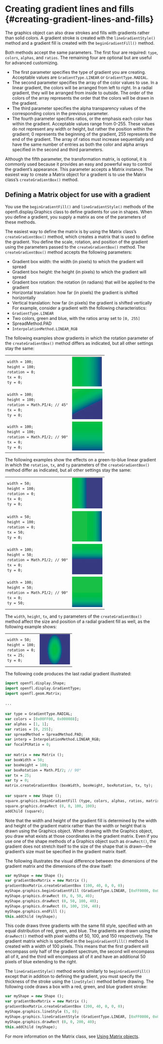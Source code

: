 # Creating gradient lines and fills {#creating-gradient-lines-and-fills}

The graphics object can also draw strokes and fills with gradients rather than solid colors. A gradient stroke is created with the `lineGradientStyle()` method and a gradient fill is created with the `beginGradientFill()` method.

Both methods accept the same parameters. The first four are required: `type`, `colors`, `alphas`, and `ratios`. The remaining four are optional but are useful for advanced customizing.

*   The first parameter specifies the type of gradient you are creating. Acceptable values are `GradientType.LINEAR` or `GradientType.RADIAL`.
*   The second parameter specifies the array of the color values to use. In a linear gradient, the colors will be arranged from left to right. In a radial gradient, they will be arranged from inside to outside. The order of the colors of the array represents the order that the colors will be drawn in the gradient.
*   The third parameter specifies the alpha transparency values of the corresponding colors in the previous parameter.
*   The fourth parameter specifies ratios, or the emphasis each color has within the gradient. Acceptable values range from 0-255. These values do not represent any width or height, but rather the position within the gradient; 0 represents the beginning of the gradient, 255 represents the end of the gradient. The array of ratios must increase sequentially and have the same number of entries as both the color and alpha arrays specified in the second and third parameters.

Although the fifth parameter, the transformation matrix, is optional, it is commonly used because it provides an easy and powerful way to control the gradient’s appearance. This parameter accepts a Matrix instance. The easiest way to create a Matrix object for a gradient is to use the Matrix class’s `createGradientBox()` method.

## Defining a Matrix object for use with a gradient

You use the `beginGradientFill()` and `lineGradientStyle()` methods of the openfl.display.Graphics class to define gradients for use in shapes. When you define a gradient, you supply a matrix as one of the parameters of these methods.

The easiest way to define the matrix is by using the Matrix class’s `createGradientBox()` method, which creates a matrix that is used to define the gradient. You define the scale, rotation, and position of the gradient using the parameters passed to the `createGradientBox()` method. The `createGradientBox()` method accepts the following parameters:

*   Gradient box width: the width (in pixels) to which the gradient will spread
*   Gradient box height: the height (in pixels) to which the gradient will spread
*   Gradient box rotation: the rotation (in radians) that will be applied to the gradient
*   Horizontal translation: how far (in pixels) the gradient is shifted horizontally
*   Vertical translation: how far (in pixels) the gradient is shifted vertically For example, consider a gradient with the following characteristics:
*   `GradientType.LINEAR`
*   Two colors, green and blue, with the ratios array set to `[0, 255]`
*   SpreadMethod.PAD
*   `InterpolationMethod.LINEAR_RGB`

The following examples show gradients in which the rotation parameter of the `createGradientBox()` method differs as indicated, but all other settings stay the same:

|     |     |
| --- | --- |
| `width = 100;`<br/>`height = 100;`<br/>`rotation = 0;`<br/>`tx = 0;`<br/>`ty = 0;` | ![](/assets/gv_gradient_linear_w100_h100_r0_tx0_ty0.png) |
| `width = 100;`<br/>`height = 100;`<br/>`rotation = Math.PI/4; // 45°`<br/>`tx = 0;`<br/>`ty = 0;` | ![](/assets/gv_gradient_linear_w100_h100_r45_tx0_ty0.png) |
| `width = 100;`<br/>`height = 100;`<br/>`rotation = Math.PI/2; // 90°`<br/>`tx = 0;`<br/>`ty = 0;` | ![](/assets/gv_gradient_linear_w100_h100_r90_tx0_ty0.png) |

The following examples show the effects on a green-to-blue linear gradient in which the `rotation`, `tx`, and `ty` parameters of the `createGradientBox()` method differ as indicated, but all other settings stay the same:

|     |     |
| --- | --- |
| `width = 50;`<br/>`height = 100;`<br/>`rotation = 0;`<br/>`tx = 0;`<br/>`ty = 0;` | ![](/assets/gv_gradient_linear_w50_h100_r0_tx0_ty0.png) |
| `width = 50;`<br/>`height = 100;`<br/>`rotation = 0;`<br/>`tx = 50;`<br/>`ty = 0;` | ![](/assets/gv_gradient_linear_w50_h100_r0_tx50_ty0.png) |
| `width = 100;`<br/>`height = 50;`<br/>`rotation = Math.PI/2; // 90°`<br/>`tx = 0;`<br/>`ty = 0;` | ![](/assets/gv_gradient_linear_w100_h50_r90_tx0_ty0.png) |
| `width = 100;`<br/>`height = 50;`<br/>`rotation = Math.PI/2; // 90°`<br/>`tx = 0;`<br/>`ty = 50;` | ![](/assets/gv_gradient_linear_w100_h50_r90_tx0_ty50.png) |

The `width`, `height`, `tx`, and `ty` parameters of the `createGradientBox()` method affect the size and position of a radial gradient fill as well, as the following example shows:

|     |     |
| --- | --- |
| `width = 50;`<br/>`height = 100;`<br/>`rotation = 0;`<br/>`tx = 25;`<br/>`ty = 0;` | ![](/assets/gv_gradient_radial_w50_h100_r0_tx25_ty0.png) |

The following code produces the last radial gradient illustrated:

```haxe
import openfl.display.Shape;
import openfl.display.GradientType;
import openfl.geom.Matrix;

...
 
var type = GradientType.RADIAL;
var colors = [0x00FF00, 0x000088];
var alphas = [1, 1];
var ratios = [0, 255];
var spreadMethod = SpreadMethod.PAD;
var interp = InterpolationMethod.LINEAR_RGB;
var focalPtRatio = 0;
 
var matrix = new Matrix ();
var boxWidth = 50;
var boxHeight = 100;
var boxRotation = Math.PI/2; // 90°
var tx = 25;
var ty = 0;
matrix.createGradientBox (boxWidth, boxHeight, boxRotation, tx, ty);
 
var square = new Shape ();
square.graphics.beginGradientFill (type, colors, alphas, ratios, matrix, spreadMethod, interp, focalPtRatio);
square.graphics.drawRect (0, 0, 100, 100);
addChild (square);
```

Note that the width and height of the gradient fill is determined by the width and height of the gradient matrix rather than the width or height that is drawn using the Graphics object. When drawing with the Graphics object, you draw what exists at those coordinates in the gradient matrix. Even if you use one of the shape methods of a Graphics object such as `drawRect()`, the gradient does not stretch itself to the size of the shape that is drawn—the gradient’s size must be specified in the gradient matrix itself.

The following illustrates the visual difference between the dimensions of the gradient matrix and the dimensions of the draw itself:

```haxe
var myShape = new Shape ();
var gradientBoxMatrix = new Matrix ();
gradientBoxMatrix.createGradientBox (100, 40, 0, 0, 0);
myShape.graphics.beginGradientFill (GradientType.LINEAR, [0xFF0000, 0x00FF00, 0x0000FF], [1, 1, 1], [0, 128, 255], gradientBoxMatrix);
myShape.graphics.drawRect (0, 0, 50, 40);
myShape.graphics.drawRect (0, 50, 100, 40);
myShape.graphics.drawRect (0, 100, 150, 40);
myShape.graphics.endFill ();
this.addChild (myShape);
```

This code draws three gradients with the same fill style, specified with an equal distribution of red, green, and blue. The gradients are drawn using the `drawRect()` method with pixel widths of 50, 100, and 150 respectively. The gradient matrix which is specified in the `beginGradientFill()` method is created with a width of 100 pixels. This means that the first gradient will encompass only half of the gradient spectrum, the second will encompass all of it, and the third will encompass all of it and have an additional 50 pixels of blue extending to the right.

The `lineGradientStyle()` method works similarly to `beginGradientFill()` except that in addition to defining the gradient, you must specify the thickness of the stroke using the `lineStyle()` method before drawing. The following code draws a box with a red, green, and blue gradient stroke:

```haxe
var myShape = new Shape ();
var gradientBoxMatrix = new Matrix ();
gradientBoxMatrix.createGradientBox (200, 40, 0, 0, 0);
myShape.graphics.lineStyle (5, 0);
myShape.graphics.lineGradientStyle (GradientType.LINEAR, [0xFF0000, 0x00FF00, 0x0000FF], [1, 1, 1], [0, 128, 255], gradientBoxMatrix);
myShape.graphics.drawRect (0, 0, 200, 40);
this.addChild (myShape);
```

For more information on the Matrix class, see [Using Matrix objects](/working-with-geometry/using-matrix-objects.md).